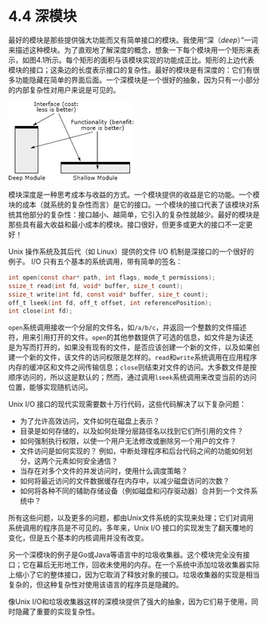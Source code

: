 # 4.4 深模块

最好的模块是那些提供强大功能而又有简单接口的模块。我使用“深（_deep_）”一词来描述这种模块。为了直观地了解深度的概念，想象一下每个模块用一个矩形来表示，如图4.1所示。每个矩形的面积与该模块实现的功能成正比。矩形的上边代表模块的接口；这条边的长度表示接口的复杂性。最好的模块是有深度的：它们有很多功能隐藏在简单的界面后面。一个深模块是一个很好的抽象，因为只有一小部分的内部复杂性对用户来说是可见的。

![图4.1: 深模块和浅模块。最好的模块是深的：它们允许通过一个简单的接口访问大量的功能。浅模块是指具有相对复杂的接口，但功能不多：它没有隐藏太多的复杂性。](<../.gitbook/assets/image (4) (1).png>)

模块深度是一种思考成本与收益的方式。一个模块提供的收益是它的功能。一个模块的成本（就系统的复杂性而言）是它的接口。一个模块的接口代表了该模块对系统其他部分的复杂性：接口越小、越简单，它引入的复杂性就越少。最好的模块是那些具有最大收益和最小成本的模块。接口很好，但更多或更大的接口不一定更好！

Unix 操作系统及其后代（如 Linux）提供的文件 I/O 机制是深接口的一个很好的例子。 I/O 只有五个基本的系统调用，带有简单的签名：

```c
int open(const char* path, int flags, mode_t permissions); 
ssize_t read(int fd, void* buffer, size_t count); 
ssize_t write(int fd, const void* buffer, size_t count); 
off_t lseek(int fd, off_t offset, int referencePosition); 
int close(int fd);
```

`open`系统调用接收一个分层的文件名，如`/a/b/c`，并返回一个整数的文件描述符，用来引用打开的文件。`open`的其他参数提供了可选的信息，如文件是为读还是为写而打开的，如果没有现有的文件，是否应该创建一个新的文件，以及如果创建一个新的文件，该文件的访问权限是怎样的。`read`和`write`系统调用在应用程序内存的缓冲区和文件之间传输信息；`close`则结束对文件的访问。大多数文件是按顺序访问的，所以这是默认的；然而，通过调用`lseek`系统调用来改变当前的访问位置，能够实现随机访问。

Unix I/O 接口的现代实现需要数十万行代码，这些代码解决了以下复杂问题：

* 为了允许高效访问，文件如何在磁盘上表示？
* 目录是如何存储的，以及如何处理分层路径名以找到它们所引用的文件？
* 如何强制执行权限，以使一个用户无法修改或删除另一个用户的文件？
* 文件访问是如何实现的？ 例如，中断处理程序和后台代码之间的功能如何划分，这两个元素如何安全通信？
* 当存在对多个文件的并发访问时，使用什么调度策略？
* 如何将最近访问的文件数据缓存在内存中，以减少磁盘访问的次数？
* 如何将各种不同的辅助存储设备（例如磁盘和闪存驱动器）合并到一个文件系统中？

所有这些问题，以及更多的问题，都由Unix文件系统的实现来处理；它们对调用系统调用的程序员是不可见的。多年来，Unix I/O 接口的实现发生了翻天覆地的变化，但是五个基本的内核调用并没有改变。

另一个深模块的例子是Go或Java等语言中的垃圾收集器。这个模块完全没有接口；它在幕后无形地工作，回收未使用的内存。在一个系统中添加垃圾收集器实际上缩小了它的整体接口，因为它取消了释放对象的接口。垃圾收集器的实现是相当复杂的，但这种复杂性对使用该语言的程序员是隐藏的。

像Unix I/O和垃圾收集器这样的深模块提供了强大的抽象，因为它们易于使用，同时隐藏了重要的实现复杂性。&#x20;
